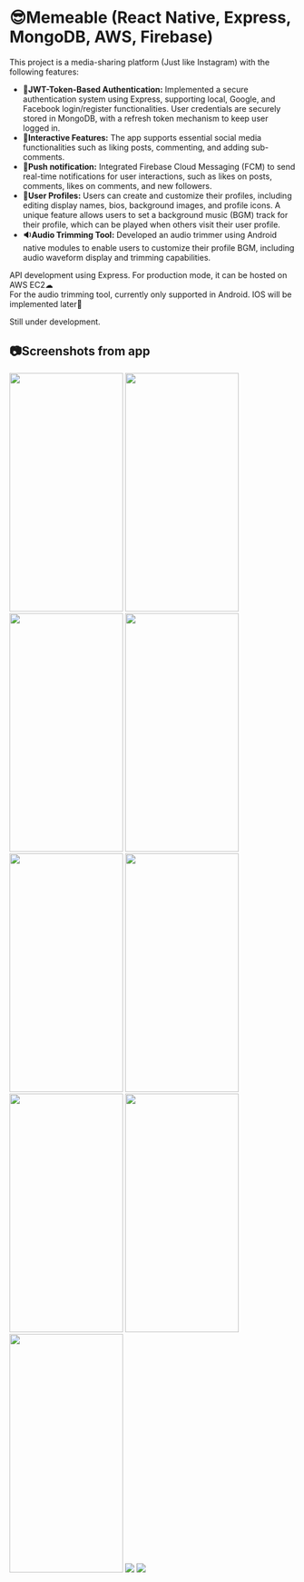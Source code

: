# 😎Memeable (React Native, Express, MongoDB, AWS, Firebase)
This project is a media-sharing platform (Just like Instagram) with the following features:

-	<b>🔑JWT-Token-Based Authentication:</b> Implemented a secure authentication system using Express,
  supporting local, Google, and Facebook login/register functionalities. User credentials are
 	securely stored in MongoDB, with a refresh token mechanism to keep user logged in.
-	<b>👥Interactive Features:</b> The app supports essential social media functionalities such as liking
  posts, commenting, and adding sub-comments.
- <b>🔔Push notification:</b> Integrated Firebase Cloud Messaging (FCM) to send real-time notifications
  for user interactions, such as likes on posts, comments, likes on comments, and new followers.
-	<b>👤User Profiles:</b> Users can create and customize their profiles, including editing display
  names, bios, background images, and profile icons. A unique feature allows users to set a background
 	music (BGM) track for their profile, which can be played when others visit their user profile.
-	<b>🔉Audio Trimming Tool:</b> Developed an audio trimmer using Android native modules to enable users
  to customize their profile BGM, including audio waveform display and trimming capabilities.

API development using Express. For production mode, it can be hosted on AWS EC2☁<br />
For the audio trimming tool, currently only supported in Android. IOS will be implemented later🍎

Still under development.

## 📷Screenshots from app
<img src="https://github.com/user-attachments/assets/c5243c17-be08-49a3-a992-c7e04add0b87" width="200" height="420"/>
<img src="https://github.com/user-attachments/assets/c8ace98f-b813-487b-a605-675c80ff26e0" width="200" height="420"/>
<img src="https://github.com/user-attachments/assets/8c80b238-87a8-4824-85c4-9ddeb97b8266" width="200" height="420"/>
<img src="https://github.com/user-attachments/assets/ee405c91-831e-4d23-82bf-e6c1db4995fa" width="200" height="420"/>
<img src="https://github.com/user-attachments/assets/e9daa5a5-5506-470e-b780-3fa4de793eaf" width="200" height="420"/>
<img src="https://github.com/user-attachments/assets/d58a96c4-f002-4fc3-8bb6-878c391bd6db" width="200" height="420"/>
<img src="https://github.com/user-attachments/assets/19896d09-a4fc-4a85-bb7e-43a3dd55d6de" width="200" height="420"/>
<img src="https://github.com/user-attachments/assets/a54e4533-2b8b-44f6-8df9-93758bb96ba4" width="200" height="420"/>
<img src="https://github.com/user-attachments/assets/651dbbc1-54bb-4060-a253-f8bcfbf6ed4b" width="200" height="420"/>
<img src="https://github.com/user-attachments/assets/9f255a98-5e2d-4f1c-a546-10fd109f8ed0"/>
<img src="https://github.com/user-attachments/assets/24235d74-8fbc-46a2-994b-7ad1f0021b77"/>


